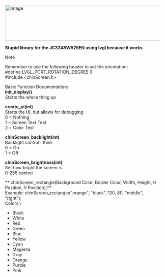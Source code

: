 <img width="530" height="116" alt="image" src="https://github.com/user-attachments/assets/464fcc3b-f911-49a7-acf1-0e1cd95a92b2" />

**Stupid library for the JC3248W525EN using lvgl because it works**

> [!NOTE]
> Remember to use the following header to set the orientation:\
> #define LVGL_PORT_ROTATION_DEGREE 0\
> #include <chinScreen.h>

Basic Function Documentation:\
**init_display()**\
Starts the whole thing up

**create_ui(int)**\
Starts the UI, but allows for debugging\
  0 = Nothing\
  1 = Screen Text Test\
  2 = Color Test

**chinScreen_backlight(int)**\
Backlight control I think\
  0 = On\
  1 = Off
  
**chinScreen_brightness(int)**\
Set how bright the screen is\
  0-255 control

** chinScreen_rectangle(Background Color, Border Color, Width, Height, H Position, V Position);**\
Example:  chinScreen_rectangle("orange", "black", 120, 80, "middle", "right");\
Colors:\
- Black
- White
- Red
- Green
- Blue
- Yellow
- Cyan
- Magenta
- Gray
- Orange
- Purple
- Pink


